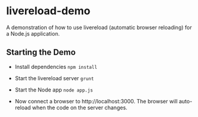 # livereload-demo

A demonstration of how to use livereload (automatic browser reloading) for a Node.js application.

## Starting the Demo

* Install dependencies
`npm install`

* Start the livereload server
`grunt`

* Start the Node app
`node app.js`

* Now connect a browser to http://localhost:3000. The browser will auto-reload when the code on the server changes.
